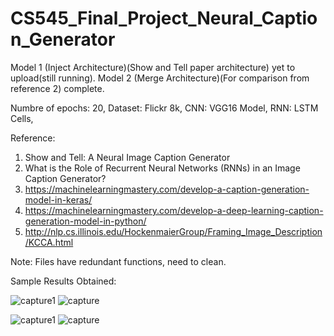 # CS545_Final_Project_Neural_Caption_Generator
Model 1 (Inject Architecture)(Show and Tell paper architecture) yet to upload(still running).
Model 2 (Merge Architecture)(For comparison from reference 2) complete.

Numbre of epochs: 20,
Dataset: Flickr 8k,
CNN: VGG16 Model,
RNN: LSTM Cells,


Reference:
1. Show and Tell: A Neural Image Caption Generator
2. What is the Role of Recurrent Neural Networks (RNNs) in an Image Caption Generator?
3. https://machinelearningmastery.com/develop-a-caption-generation-model-in-keras/
4. https://machinelearningmastery.com/develop-a-deep-learning-caption-generation-model-in-python/
5. http://nlp.cs.illinois.edu/HockenmaierGroup/Framing_Image_Description/KCCA.html

Note: Files have redundant functions, need to clean.

Sample Results Obtained:

![capture1](https://user-images.githubusercontent.com/19959542/41163613-0490215c-6aee-11e8-950f-1750dd6c2c37.PNG)
![capture](https://user-images.githubusercontent.com/19959542/41163634-1061d638-6aee-11e8-8dbb-6fc9096a05bd.PNG)

![capture1](https://user-images.githubusercontent.com/19959542/41163810-9037ce12-6aee-11e8-85cc-40e10e941b75.PNG)
![capture](https://user-images.githubusercontent.com/19959542/41163816-948d28a4-6aee-11e8-9b39-f98f8829529e.PNG)
